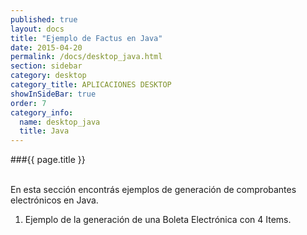 ```yaml
--- 
published: true 
layout: docs 
title: "Ejemplo de Factus en Java" 
date: 2015-04-20 
permalink: /docs/desktop_java.html 
section: sidebar
category: desktop 
category_title: APLICACIONES DESKTOP 
showInSideBar: true
order: 7
category_info:
  name: desktop_java
  title: Java
---
```


###{{ page.title }}

<br/>
En esta sección encontrás ejemplos de generación de comprobantes electrónicos en Java.

1) Ejemplo de la generación de una Boleta Electrónica con 4 Items.


<style type="text/css">
  .gist-file
  .gist-data {max-height: 500px;}
</style>

<script src="https://gist.github.com/factus-lib/b8cddde7f0ec3425389c.js"></script>